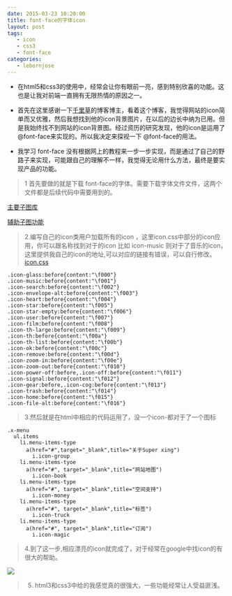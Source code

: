 ```yaml
---
date: 2015-03-23 10:20:00
title: font-face的字体icon
layout: post
tags:
   - icon
   - css3
   - font-face
categories:
   - lebornjose
---
```


+ 在html5和css3的使用中，经常会让你有眼前一亮，感到特别欣喜的功能。这也是让我对前端一直拥有无限热情的原因之一。

+ 首先在这里感谢一下[千里草](http://haikun.me/)的博客博主，看着这个博客，我觉得网站的icon简单而又优雅，然后我想找到他的icon背景图片，在以后的边长中纳为已用。但是我始终找不到网站的icon背景图。经过资历的研究发现，他的icon是运用了 @font-face来实现的。所以我决定来探视一下 @font-face的用法。

+ 我学习 font-face 没有根据网上的教程来一步一步实现，而是通过了自己的野路子来实现，可能跟自己的理解不一样，我觉得无论用什么方法，最终是要实现产品的功能。


> 1 首先要做的就是下载 font-face的字体。需要下载字体文件文件，这两个文件都是后续代码中需要用到的。
    
[主要子图库](leborn.me/fun/fontawesome-webfont-d7be1c6e74997a6ef75b818092b79712.eot)

[辅助子图功能](leborn.me/fun/font.woff)

> 2.编写自己的icon类用户加载所有的icon ，这里icon.css中部分的icon应用，你可以跟名称找到对于的icon 比如 icon-music 则对于了音乐的icon，这里提供我自己的icon的地址,可以对应的链接有错误，可以自行修改。[icon.css](http://leborn.me/icon.css)
  
    .icon-glass:before{content:"\f000"}
    .icon-music:before{content:"\f001"}
    .icon-search:before{content:"\f002"}
    .icon-envelope-alt:before{content:"\f003"}
    .icon-heart:before{content:"\f004"}
    .icon-star:before{content:"\f005"}
    .icon-star-empty:before{content:"\f006"}
    .icon-user:before{content:"\f007"}
    .icon-film:before{content:"\f008"}
    .icon-th-large:before{content:"\f009"}
    .icon-th:before{content:"\f00a"}
    .icon-th-list:before{content:"\f00b"}
    .icon-ok:before{content:"\f00c"}
    .icon-remove:before{content:"\f00d"}
    .icon-zoom-in:before{content:"\f00e"}
    .icon-zoom-out:before{content:"\f010"}
    .icon-power-off:before,.icon-off:before{content:"\f011"}
    .icon-signal:before{content:"\f012"}
    .icon-gear:before,.icon-cog:before{content:"\f013"}
    .icon-trash:before{content:"\f014"}
    .icon-home:before{content:"\f015"}
    .icon-file-alt:before{content:"\f016"}
    
> 3.然后就是在html中相应的代码运用了，没一个icon-都对于了一个图标

    .x-menu
      ul.items
        li.menu-items-type
          a(href="#",target="_blank",title="关于Super xing")
            i.icon-group
        li.menu-items-tyoe
          a(href="#", target="_blank",title="网站地图")
            i.icon-book
        li.menu-items-type
          a(href="#", target="_blank",title="空间支持")
            i.icon-money
        li.menu-items-type
          a(href="#", target="_blank",title="标签")
            i.icon-truck
        li.menu-items-type
          a(href="#", target="_blank",title="订阅")
            i.icon-magic
            
> 4.到了这一步,相应漂亮的icon就完成了，对于经常在google中找icon的有很大的帮助。

<img src="http://leborn.me/img/icon.png"/>

> 5. html3和css3中给的我感觉真的很强大，一些功能经常让人受益匪浅。
